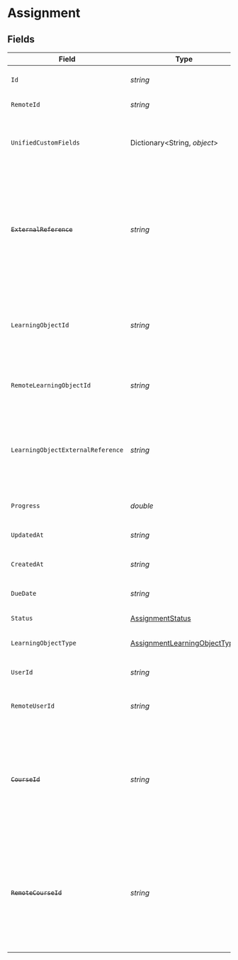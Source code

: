 # Assignment


## Fields

| Field                                                                                                                                                                                         | Type                                                                                                                                                                                          | Required                                                                                                                                                                                      | Description                                                                                                                                                                                   | Example                                                                                                                                                                                       |
| --------------------------------------------------------------------------------------------------------------------------------------------------------------------------------------------- | --------------------------------------------------------------------------------------------------------------------------------------------------------------------------------------------- | --------------------------------------------------------------------------------------------------------------------------------------------------------------------------------------------- | --------------------------------------------------------------------------------------------------------------------------------------------------------------------------------------------- | --------------------------------------------------------------------------------------------------------------------------------------------------------------------------------------------- |
| `Id`                                                                                                                                                                                          | *string*                                                                                                                                                                                      | :heavy_minus_sign:                                                                                                                                                                            | The ID associated with this assignment                                                                                                                                                        | 123456                                                                                                                                                                                        |
| `RemoteId`                                                                                                                                                                                    | *string*                                                                                                                                                                                      | :heavy_minus_sign:                                                                                                                                                                            | Provider's unique identifier                                                                                                                                                                  | 8187e5da-dc77-475e-9949-af0f1fa4e4e3                                                                                                                                                          |
| `UnifiedCustomFields`                                                                                                                                                                         | Dictionary<String, *object*>                                                                                                                                                                  | :heavy_minus_sign:                                                                                                                                                                            | Custom Unified Fields configured in your StackOne project                                                                                                                                     | {<br/>"my_project_custom_field_1": "REF-1236",<br/>"my_project_custom_field_2": "some other value"<br/>}                                                                                      |
| ~~`ExternalReference`~~                                                                                                                                                                       | *string*                                                                                                                                                                                      | :heavy_minus_sign:                                                                                                                                                                            | : warning: ** DEPRECATED **: This will be removed in a future release, please migrate away from it as soon as possible.<br/><br/>The external reference associated with this assignment       | e3gd34-23tr21-er234-345er56                                                                                                                                                                   |
| `LearningObjectId`                                                                                                                                                                            | *string*                                                                                                                                                                                      | :heavy_minus_sign:                                                                                                                                                                            | The learning_object_id associated with this assignment. This is not required unless specified in an integration.                                                                              | e3gd34-23tr21-er234-345er56                                                                                                                                                                   |
| `RemoteLearningObjectId`                                                                                                                                                                      | *string*                                                                                                                                                                                      | :heavy_minus_sign:                                                                                                                                                                            | Provider's unique identifier of the learning object related to the assignment                                                                                                                 | e3cb55bf-aa84-466e-a6c1-b8302b257a49                                                                                                                                                          |
| `LearningObjectExternalReference`                                                                                                                                                             | *string*                                                                                                                                                                                      | :heavy_minus_sign:                                                                                                                                                                            | The external reference of the learning object associated with this assignment, this is the main identifier for creating assignments.                                                          | learning-content-123                                                                                                                                                                          |
| `Progress`                                                                                                                                                                                    | *double*                                                                                                                                                                                      | :heavy_minus_sign:                                                                                                                                                                            | The progress associated with this assigment                                                                                                                                                   | 40                                                                                                                                                                                            |
| `UpdatedAt`                                                                                                                                                                                   | *string*                                                                                                                                                                                      | :heavy_minus_sign:                                                                                                                                                                            | The date the assignment was last updated                                                                                                                                                      | 2021-07-21T14:00:00.000Z                                                                                                                                                                      |
| `CreatedAt`                                                                                                                                                                                   | *string*                                                                                                                                                                                      | :heavy_minus_sign:                                                                                                                                                                            | The date the assignment was created                                                                                                                                                           | 2021-07-21T14:00:00.000Z                                                                                                                                                                      |
| `DueDate`                                                                                                                                                                                     | *string*                                                                                                                                                                                      | :heavy_minus_sign:                                                                                                                                                                            | The date the assignment is due to be completed                                                                                                                                                | 2021-07-21T14:00:00.000Z                                                                                                                                                                      |
| `Status`                                                                                                                                                                                      | [AssignmentStatus](../../Models/Components/AssignmentStatus.md)                                                                                                                               | :heavy_minus_sign:                                                                                                                                                                            | The status of the assignment                                                                                                                                                                  |                                                                                                                                                                                               |
| `LearningObjectType`                                                                                                                                                                          | [AssignmentLearningObjectType](../../Models/Components/AssignmentLearningObjectType.md)                                                                                                       | :heavy_minus_sign:                                                                                                                                                                            | The learning object type of the assignment                                                                                                                                                    |                                                                                                                                                                                               |
| `UserId`                                                                                                                                                                                      | *string*                                                                                                                                                                                      | :heavy_minus_sign:                                                                                                                                                                            | The user ID associated with this assignment                                                                                                                                                   | c28xyrc55866bvuv                                                                                                                                                                              |
| `RemoteUserId`                                                                                                                                                                                | *string*                                                                                                                                                                                      | :heavy_minus_sign:                                                                                                                                                                            | Provider's unique identifier of the user related to the assignment                                                                                                                            | e3cb75bf-aa84-466e-a6c1-b8322b257a48                                                                                                                                                          |
| ~~`CourseId`~~                                                                                                                                                                                | *string*                                                                                                                                                                                      | :heavy_minus_sign:                                                                                                                                                                            | : warning: ** DEPRECATED **: This will be removed in a future release, please migrate away from it as soon as possible.<br/><br/>The course ID associated with this assignment                | 16873-ENG-1                                                                                                                                                                                   |
| ~~`RemoteCourseId`~~                                                                                                                                                                          | *string*                                                                                                                                                                                      | :heavy_minus_sign:                                                                                                                                                                            | : warning: ** DEPRECATED **: This will be removed in a future release, please migrate away from it as soon as possible.<br/><br/>Provider's unique identifier of the course related to the assignment | e3cb75bf-aa84-466e-a6c1-b8322b257a48                                                                                                                                                          |